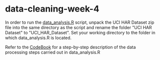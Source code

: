 # data-cleaning-week-4
In order to run the [data_analysis.R](run_analysis.R) script, unpack the UCI HAR Dataset zip file into the same directory as the script and rename the folder "UCI HAR Dataset" to "UCI_HAR_Dataset". Set your working directory to the folder in which data_analysis.R is located.

Refer to the [CodeBook](CodeBook.md) for a step-by-step description of the data processing steps carried out in data_analysis.R
